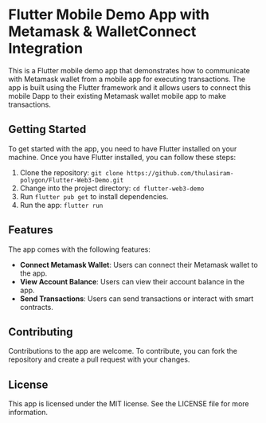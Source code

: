 # Flutter Mobile Demo App with Metamask & WalletConnect Integration

This is a Flutter mobile demo app that demonstrates how to communicate with Metamask wallet from a mobile app for executing transactions. The app is built using the Flutter framework and it allows users to connect this mobile Dapp to their existing Metamask wallet mobile app to make transactions.

## Getting Started

To get started with the app, you need to have Flutter installed on your machine. Once you have Flutter installed, you can follow these steps:

1. Clone the repository: `git clone https://github.com/thulasiram-polygon/Flutter-Web3-Demo.git`
2. Change into the project directory: `cd flutter-web3-demo`
3. Run `flutter pub get` to install dependencies.
4. Run the app: `flutter run`

## Features

The app comes with the following features:

- **Connect Metamask Wallet**: Users can connect their Metamask wallet to the app.
- **View Account Balance**: Users can view their account balance in the app.
- **Send Transactions**: Users can send transactions or interact with smart contracts.

<!-- ## Screenshots

Here are some screenshots of the app in action:

![Screenshot 1](/screenshots/screenshot_1.png "Screenshot 1")
![Screenshot 2](/screenshots/screenshot_2.png "Screenshot 2")
![Screenshot 3](/screenshots/screenshot_3.png "Screenshot 3") -->

## Contributing

Contributions to the app are welcome. To contribute, you can fork the repository and create a pull request with your changes.

## License

This app is licensed under the MIT license. See the LICENSE file for more information.

<!-- ## Acknowledgements

The app was built using the following packages:

## Contact

If you have any questions or suggestions, feel free to contact the app maintainer at `maintainer@example.com`. -->
